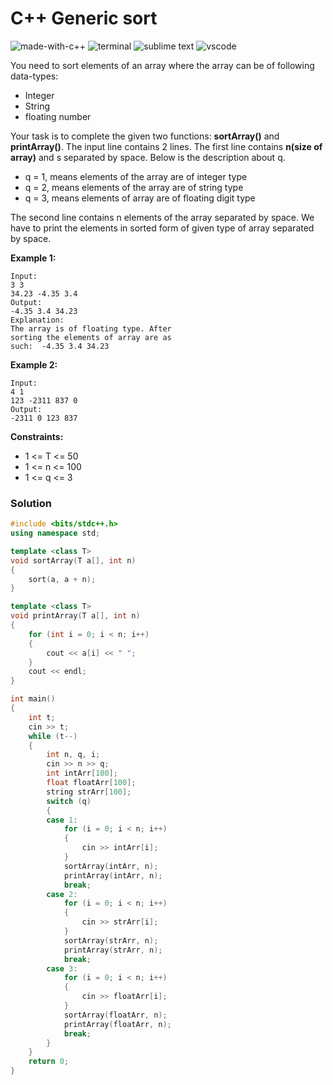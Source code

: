 # C++ Generic sort
![made-with-c++](https://img.shields.io/badge/Made%20with-C++-007396.svg)
![terminal](https://img.shields.io/badge/Windows%20Terminal-4D4D4D?logo=windows%20terminal&logoColor=white)
![sublime text](https://img.shields.io/badge/sublime_text-%23575757.svg?logo=sublime-text&logoColor=important)
![vscode](https://img.shields.io/badge/Visual_Studio_Code-0078D4?logo=visual%20studio%20code&logoColor=white)

You need to sort elements of an array where the array can be of following data-types:
- Integer
- String
- floating number

Your task is to complete the given two functions: **sortArray()** and **printArray()**.
The input line contains 2 lines. The first line contains **n(size of array)** and s separated by space. Below is the description about q.
- q = 1, means elements of the array are of integer type
- q = 2, means elements of the array are of string type
- q = 3, means elements of array are of floating digit type

The second line contains n elements of the array separated by space.
We have to print the elements in sorted form of given type of array separated by space.

__Example 1:__
```
Input:
3 3
34.23 -4.35 3.4
Output:
-4.35 3.4 34.23
Explanation:
The array is of floating type. After
sorting the elements of array are as
such:  -4.35 3.4 34.23
```
__Example 2:__
```
Input:
4 1
123 -2311 837 0
Output:
-2311 0 123 837
```
__Constraints:__
- 1 <= T <= 50
- 1 <= n <= 100
- 1 <= q <= 3

### Solution
```cpp
#include <bits/stdc++.h>
using namespace std;

template <class T>
void sortArray(T a[], int n)
{
    sort(a, a + n);
}

template <class T>
void printArray(T a[], int n)
{
    for (int i = 0; i < n; i++)
    {
        cout << a[i] << " ";
    }
    cout << endl;
}

int main()
{
    int t;
    cin >> t;
    while (t--)
    {
        int n, q, i;
        cin >> n >> q;
        int intArr[100];
        float floatArr[100];
        string strArr[100];
        switch (q)
        {
        case 1:
            for (i = 0; i < n; i++)
            {
                cin >> intArr[i];
            }
            sortArray(intArr, n);
            printArray(intArr, n);
            break;
        case 2:
            for (i = 0; i < n; i++)
            {
                cin >> strArr[i];
            }
            sortArray(strArr, n);
            printArray(strArr, n);
            break;
        case 3:
            for (i = 0; i < n; i++)
            {
                cin >> floatArr[i];
            }
            sortArray(floatArr, n);
            printArray(floatArr, n);
            break;
        }
    }
    return 0;
}
```